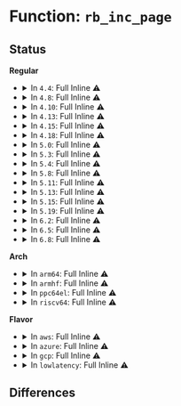 # Function: <code>rb_inc_page</code>

## Status
<b>Regular</b>
<ul>
<li>
<details>
<summary>In <code>4.4</code>: Full Inline ⚠️</summary>

**Collision:** Unique Static

**Inline:** Full

**Transformation:** False

**Instances:**

```
In kernel/trace/ring_buffer.c (ffffffff811465a8)
Location: kernel/trace/ring_buffer.c:941
Inline: True
Inline callers:
  - kernel/trace/ring_buffer.c:rb_set_head_page
  - kernel/trace/ring_buffer.c:rb_inc_iter
  - kernel/trace/ring_buffer.c:rb_get_reader_page
  - kernel/trace/ring_buffer.c:rb_move_tail
  - kernel/trace/ring_buffer.c:rb_reserve_next_event
  - kernel/trace/ring_buffer.c:ring_buffer_unlock_commit
  - kernel/trace/ring_buffer.c:ring_buffer_discard_commit
  - kernel/trace/ring_buffer.c:ring_buffer_discard_commit
  - kernel/trace/ring_buffer.c:ring_buffer_discard_commit
  - kernel/trace/ring_buffer.c:ring_buffer_write
```
</details>
</li>
<li>
<details>
<summary>In <code>4.8</code>: Full Inline ⚠️</summary>

**Collision:** Unique Static

**Inline:** Full

**Transformation:** False

**Instances:**

```
In kernel/trace/ring_buffer.c (ffffffff8114f076)
Location: kernel/trace/ring_buffer.c:941
Inline: True
Inline callers:
  - kernel/trace/ring_buffer.c:rb_get_reader_page
  - kernel/trace/ring_buffer.c:ring_buffer_write
  - kernel/trace/ring_buffer.c:ring_buffer_discard_commit
  - kernel/trace/ring_buffer.c:ring_buffer_discard_commit
  - kernel/trace/ring_buffer.c:ring_buffer_discard_commit
  - kernel/trace/ring_buffer.c:rb_reserve_next_event
  - kernel/trace/ring_buffer.c:ring_buffer_unlock_commit
  - kernel/trace/ring_buffer.c:rb_move_tail
  - kernel/trace/ring_buffer.c:rb_move_tail
  - kernel/trace/ring_buffer.c:rb_move_tail
  - kernel/trace/ring_buffer.c:rb_inc_iter
  - kernel/trace/ring_buffer.c:rb_set_head_page
```
</details>
</li>
<li>
<details>
<summary>In <code>4.10</code>: Full Inline ⚠️</summary>

**Collision:** Unique Static

**Inline:** Full

**Transformation:** False

**Instances:**

```
In kernel/trace/ring_buffer.c (ffffffff81159216)
Location: kernel/trace/ring_buffer.c:939
Inline: True
Inline callers:
  - kernel/trace/ring_buffer.c:rb_get_reader_page
  - kernel/trace/ring_buffer.c:ring_buffer_write
  - kernel/trace/ring_buffer.c:ring_buffer_discard_commit
  - kernel/trace/ring_buffer.c:ring_buffer_discard_commit
  - kernel/trace/ring_buffer.c:ring_buffer_discard_commit
  - kernel/trace/ring_buffer.c:ring_buffer_lock_reserve
  - kernel/trace/ring_buffer.c:rb_commit
  - kernel/trace/ring_buffer.c:rb_move_tail
  - kernel/trace/ring_buffer.c:rb_move_tail
  - kernel/trace/ring_buffer.c:rb_move_tail
  - kernel/trace/ring_buffer.c:rb_inc_iter
  - kernel/trace/ring_buffer.c:rb_set_head_page
```
</details>
</li>
<li>
<details>
<summary>In <code>4.13</code>: Full Inline ⚠️</summary>

**Collision:** Unique Static

**Inline:** Full

**Transformation:** False

**Instances:**

```
In kernel/trace/ring_buffer.c (ffffffff8115c12c)
Location: kernel/trace/ring_buffer.c:941
Inline: True
Inline callers:
  - kernel/trace/ring_buffer.c:rb_get_reader_page
  - kernel/trace/ring_buffer.c:ring_buffer_write
  - kernel/trace/ring_buffer.c:ring_buffer_discard_commit
  - kernel/trace/ring_buffer.c:ring_buffer_discard_commit
  - kernel/trace/ring_buffer.c:ring_buffer_discard_commit
  - kernel/trace/ring_buffer.c:ring_buffer_lock_reserve
  - kernel/trace/ring_buffer.c:rb_commit
  - kernel/trace/ring_buffer.c:rb_move_tail
  - kernel/trace/ring_buffer.c:rb_move_tail
  - kernel/trace/ring_buffer.c:rb_move_tail
  - kernel/trace/ring_buffer.c:rb_inc_iter
  - kernel/trace/ring_buffer.c:rb_set_head_page
```
</details>
</li>
<li>
<details>
<summary>In <code>4.15</code>: Full Inline ⚠️</summary>

**Collision:** Unique Static

**Inline:** Full

**Transformation:** False

**Instances:**

```
In kernel/trace/ring_buffer.c (ffffffff8116bc8f)
Location: kernel/trace/ring_buffer.c:944
Inline: True
Inline callers:
  - kernel/trace/ring_buffer.c:rb_get_reader_page
  - kernel/trace/ring_buffer.c:ring_buffer_write
  - kernel/trace/ring_buffer.c:ring_buffer_discard_commit
  - kernel/trace/ring_buffer.c:ring_buffer_discard_commit
  - kernel/trace/ring_buffer.c:ring_buffer_discard_commit
  - kernel/trace/ring_buffer.c:ring_buffer_lock_reserve
  - kernel/trace/ring_buffer.c:rb_commit
  - kernel/trace/ring_buffer.c:rb_move_tail
  - kernel/trace/ring_buffer.c:rb_move_tail
  - kernel/trace/ring_buffer.c:rb_move_tail
  - kernel/trace/ring_buffer.c:rb_inc_iter
  - kernel/trace/ring_buffer.c:rb_set_head_page
```
</details>
</li>
<li>
<details>
<summary>In <code>4.18</code>: Full Inline ⚠️</summary>

**Collision:** Unique Static

**Inline:** Full

**Transformation:** False

**Instances:**

```
In kernel/trace/ring_buffer.c (ffffffff81177fa1)
Location: kernel/trace/ring_buffer.c:973
Inline: True
Inline callers:
  - kernel/trace/ring_buffer.c:rb_get_reader_page
  - kernel/trace/ring_buffer.c:ring_buffer_write
  - kernel/trace/ring_buffer.c:ring_buffer_discard_commit
  - kernel/trace/ring_buffer.c:ring_buffer_discard_commit
  - kernel/trace/ring_buffer.c:ring_buffer_discard_commit
  - kernel/trace/ring_buffer.c:ring_buffer_lock_reserve
  - kernel/trace/ring_buffer.c:rb_commit
  - kernel/trace/ring_buffer.c:rb_move_tail
  - kernel/trace/ring_buffer.c:rb_move_tail
  - kernel/trace/ring_buffer.c:rb_move_tail
  - kernel/trace/ring_buffer.c:rb_inc_iter
  - kernel/trace/ring_buffer.c:rb_set_head_page
```
</details>
</li>
<li>
<details>
<summary>In <code>5.0</code>: Full Inline ⚠️</summary>

**Collision:** Unique Static

**Inline:** Full

**Transformation:** False

**Instances:**

```
In kernel/trace/ring_buffer.c (ffffffff81187c1f)
Location: kernel/trace/ring_buffer.c:1020
Inline: True
Inline callers:
  - kernel/trace/ring_buffer.c:rb_get_reader_page
  - kernel/trace/ring_buffer.c:ring_buffer_write
  - kernel/trace/ring_buffer.c:ring_buffer_discard_commit
  - kernel/trace/ring_buffer.c:ring_buffer_discard_commit
  - kernel/trace/ring_buffer.c:ring_buffer_discard_commit
  - kernel/trace/ring_buffer.c:ring_buffer_lock_reserve
  - kernel/trace/ring_buffer.c:rb_commit
  - kernel/trace/ring_buffer.c:rb_move_tail
  - kernel/trace/ring_buffer.c:rb_move_tail
  - kernel/trace/ring_buffer.c:rb_move_tail
  - kernel/trace/ring_buffer.c:rb_inc_iter
  - kernel/trace/ring_buffer.c:rb_set_head_page
```
</details>
</li>
<li>
<details>
<summary>In <code>5.3</code>: Full Inline ⚠️</summary>

**Collision:** Unique Static

**Inline:** Full

**Transformation:** False

**Instances:**

```
In kernel/trace/ring_buffer.c (ffffffff81195b79)
Location: kernel/trace/ring_buffer.c:997
Inline: True
Inline callers:
  - kernel/trace/ring_buffer.c:rb_get_reader_page
  - kernel/trace/ring_buffer.c:ring_buffer_write
  - kernel/trace/ring_buffer.c:ring_buffer_discard_commit
  - kernel/trace/ring_buffer.c:ring_buffer_discard_commit
  - kernel/trace/ring_buffer.c:ring_buffer_discard_commit
  - kernel/trace/ring_buffer.c:ring_buffer_lock_reserve
  - kernel/trace/ring_buffer.c:rb_commit
  - kernel/trace/ring_buffer.c:rb_move_tail
  - kernel/trace/ring_buffer.c:rb_move_tail
  - kernel/trace/ring_buffer.c:rb_move_tail
  - kernel/trace/ring_buffer.c:rb_inc_iter
  - kernel/trace/ring_buffer.c:rb_set_head_page
```
</details>
</li>
<li>
<details>
<summary>In <code>5.4</code>: Full Inline ⚠️</summary>

**Collision:** Unique Static

**Inline:** Full

**Transformation:** False

**Instances:**

```
In kernel/trace/ring_buffer.c (ffffffff811a15b5)
Location: kernel/trace/ring_buffer.c:998
Inline: True
Inline callers:
  - kernel/trace/ring_buffer.c:rb_get_reader_page
  - kernel/trace/ring_buffer.c:ring_buffer_write
  - kernel/trace/ring_buffer.c:ring_buffer_discard_commit
  - kernel/trace/ring_buffer.c:ring_buffer_discard_commit
  - kernel/trace/ring_buffer.c:ring_buffer_discard_commit
  - kernel/trace/ring_buffer.c:ring_buffer_lock_reserve
  - kernel/trace/ring_buffer.c:rb_commit
  - kernel/trace/ring_buffer.c:rb_move_tail
  - kernel/trace/ring_buffer.c:rb_move_tail
  - kernel/trace/ring_buffer.c:rb_move_tail
  - kernel/trace/ring_buffer.c:rb_inc_iter
  - kernel/trace/ring_buffer.c:rb_set_head_page
```
</details>
</li>
<li>
<details>
<summary>In <code>5.8</code>: Full Inline ⚠️</summary>

**Collision:** Unique Static

**Inline:** Full

**Transformation:** False

**Instances:**

```
In kernel/trace/ring_buffer.c (ffffffff811b6598)
Location: kernel/trace/ring_buffer.c:1000
Inline: True
Inline callers:
  - kernel/trace/ring_buffer.c:rb_iter_peek
  - kernel/trace/ring_buffer.c:rb_iter_peek
  - kernel/trace/ring_buffer.c:rb_advance_iter
  - kernel/trace/ring_buffer.c:rb_get_reader_page
  - kernel/trace/ring_buffer.c:ring_buffer_write
  - kernel/trace/ring_buffer.c:ring_buffer_discard_commit
  - kernel/trace/ring_buffer.c:ring_buffer_discard_commit
  - kernel/trace/ring_buffer.c:ring_buffer_discard_commit
  - kernel/trace/ring_buffer.c:ring_buffer_lock_reserve
  - kernel/trace/ring_buffer.c:rb_commit
  - kernel/trace/ring_buffer.c:rb_move_tail
  - kernel/trace/ring_buffer.c:rb_move_tail
  - kernel/trace/ring_buffer.c:rb_handle_head_page
  - kernel/trace/ring_buffer.c:rb_remove_pages
  - kernel/trace/ring_buffer.c:rb_set_head_page
```
</details>
</li>
<li>
<details>
<summary>In <code>5.11</code>: Full Inline ⚠️</summary>

**Collision:** Unique Static

**Inline:** Full

**Transformation:** False

**Instances:**

```
In kernel/trace/ring_buffer.c (ffffffff811b4048)
Location: kernel/trace/ring_buffer.c:1244
Inline: True
Inline callers:
  - kernel/trace/ring_buffer.c:rb_iter_peek
  - kernel/trace/ring_buffer.c:rb_iter_peek
  - kernel/trace/ring_buffer.c:rb_advance_iter
  - kernel/trace/ring_buffer.c:rb_get_reader_page
  - kernel/trace/ring_buffer.c:ring_buffer_write
  - kernel/trace/ring_buffer.c:ring_buffer_discard_commit
  - kernel/trace/ring_buffer.c:ring_buffer_discard_commit
  - kernel/trace/ring_buffer.c:ring_buffer_discard_commit
  - kernel/trace/ring_buffer.c:ring_buffer_lock_reserve
  - kernel/trace/ring_buffer.c:rb_move_tail
  - kernel/trace/ring_buffer.c:rb_move_tail
  - kernel/trace/ring_buffer.c:rb_handle_head_page
  - kernel/trace/ring_buffer.c:rb_remove_pages
  - kernel/trace/ring_buffer.c:rb_set_head_page
```
</details>
</li>
<li>
<details>
<summary>In <code>5.13</code>: Full Inline ⚠️</summary>

**Collision:** Unique Static

**Inline:** Full

**Transformation:** False

**Instances:**

```
In kernel/trace/ring_buffer.c (ffffffff811b4fb8)
Location: kernel/trace/ring_buffer.c:1328
Inline: True
Inline callers:
  - kernel/trace/ring_buffer.c:rb_iter_peek
  - kernel/trace/ring_buffer.c:rb_iter_peek
  - kernel/trace/ring_buffer.c:rb_advance_iter
  - kernel/trace/ring_buffer.c:rb_get_reader_page
  - kernel/trace/ring_buffer.c:ring_buffer_write
  - kernel/trace/ring_buffer.c:ring_buffer_discard_commit
  - kernel/trace/ring_buffer.c:ring_buffer_discard_commit
  - kernel/trace/ring_buffer.c:ring_buffer_discard_commit
  - kernel/trace/ring_buffer.c:ring_buffer_lock_reserve
  - kernel/trace/ring_buffer.c:rb_move_tail
  - kernel/trace/ring_buffer.c:rb_move_tail
  - kernel/trace/ring_buffer.c:rb_handle_head_page
  - kernel/trace/ring_buffer.c:rb_remove_pages
  - kernel/trace/ring_buffer.c:rb_set_head_page
```
</details>
</li>
<li>
<details>
<summary>In <code>5.15</code>: Full Inline ⚠️</summary>

**Collision:** Unique Static

**Inline:** Full

**Transformation:** False

**Instances:**

```
In kernel/trace/ring_buffer.c (ffffffff811df218)
Location: kernel/trace/ring_buffer.c:1328
Inline: True
Inline callers:
  - kernel/trace/ring_buffer.c:rb_iter_peek
  - kernel/trace/ring_buffer.c:rb_iter_peek
  - kernel/trace/ring_buffer.c:rb_advance_iter
  - kernel/trace/ring_buffer.c:rb_get_reader_page
  - kernel/trace/ring_buffer.c:ring_buffer_write
  - kernel/trace/ring_buffer.c:ring_buffer_discard_commit
  - kernel/trace/ring_buffer.c:ring_buffer_discard_commit
  - kernel/trace/ring_buffer.c:ring_buffer_discard_commit
  - kernel/trace/ring_buffer.c:ring_buffer_lock_reserve
  - kernel/trace/ring_buffer.c:rb_move_tail
  - kernel/trace/ring_buffer.c:rb_move_tail
  - kernel/trace/ring_buffer.c:rb_handle_head_page
  - kernel/trace/ring_buffer.c:rb_remove_pages
  - kernel/trace/ring_buffer.c:rb_set_head_page
```
</details>
</li>
<li>
<details>
<summary>In <code>5.19</code>: Full Inline ⚠️</summary>

**Collision:** Unique Static

**Inline:** Full

**Transformation:** False

**Instances:**

```
In kernel/trace/ring_buffer.c (ffffffff81216903)
Location: kernel/trace/ring_buffer.c:1364
Inline: True
Inline callers:
  - kernel/trace/ring_buffer.c:rb_iter_peek
  - kernel/trace/ring_buffer.c:rb_iter_peek
  - kernel/trace/ring_buffer.c:rb_advance_iter
  - kernel/trace/ring_buffer.c:rb_get_reader_page
  - kernel/trace/ring_buffer.c:ring_buffer_write
  - kernel/trace/ring_buffer.c:ring_buffer_discard_commit
  - kernel/trace/ring_buffer.c:ring_buffer_discard_commit
  - kernel/trace/ring_buffer.c:ring_buffer_discard_commit
  - kernel/trace/ring_buffer.c:ring_buffer_lock_reserve
  - kernel/trace/ring_buffer.c:rb_move_tail
  - kernel/trace/ring_buffer.c:rb_move_tail
  - kernel/trace/ring_buffer.c:rb_handle_head_page
  - kernel/trace/ring_buffer.c:rb_remove_pages
  - kernel/trace/ring_buffer.c:rb_set_head_page
```
</details>
</li>
<li>
<details>
<summary>In <code>6.2</code>: Full Inline ⚠️</summary>

**Collision:** Unique Static

**Inline:** Full

**Transformation:** False

**Instances:**

```
In kernel/trace/ring_buffer.c (ffffffff8125fdf3)
Location: kernel/trace/ring_buffer.c:1448
Inline: True
Inline callers:
  - kernel/trace/ring_buffer.c:rb_iter_peek
  - kernel/trace/ring_buffer.c:rb_iter_peek
  - kernel/trace/ring_buffer.c:rb_advance_iter
  - kernel/trace/ring_buffer.c:rb_get_reader_page
  - kernel/trace/ring_buffer.c:ring_buffer_write
  - kernel/trace/ring_buffer.c:ring_buffer_discard_commit
  - kernel/trace/ring_buffer.c:ring_buffer_discard_commit
  - kernel/trace/ring_buffer.c:ring_buffer_discard_commit
  - kernel/trace/ring_buffer.c:ring_buffer_lock_reserve
  - kernel/trace/ring_buffer.c:rb_move_tail
  - kernel/trace/ring_buffer.c:rb_move_tail
  - kernel/trace/ring_buffer.c:rb_handle_head_page
  - kernel/trace/ring_buffer.c:rb_remove_pages
  - kernel/trace/ring_buffer.c:rb_set_head_page
```
</details>
</li>
<li>
<details>
<summary>In <code>6.5</code>: Full Inline ⚠️</summary>

**Collision:** Unique Static

**Inline:** Full

**Transformation:** False

**Instances:**

```
In kernel/trace/ring_buffer.c (ffffffff81277104)
Location: kernel/trace/ring_buffer.c:1447
Inline: True
Inline callers:
  - kernel/trace/ring_buffer.c:rb_iter_peek
  - kernel/trace/ring_buffer.c:rb_iter_peek
  - kernel/trace/ring_buffer.c:rb_advance_iter
  - kernel/trace/ring_buffer.c:rb_get_reader_page
  - kernel/trace/ring_buffer.c:ring_buffer_write
  - kernel/trace/ring_buffer.c:ring_buffer_discard_commit
  - kernel/trace/ring_buffer.c:ring_buffer_discard_commit
  - kernel/trace/ring_buffer.c:ring_buffer_discard_commit
  - kernel/trace/ring_buffer.c:ring_buffer_lock_reserve
  - kernel/trace/ring_buffer.c:rb_move_tail
  - kernel/trace/ring_buffer.c:rb_move_tail
  - kernel/trace/ring_buffer.c:rb_handle_head_page
  - kernel/trace/ring_buffer.c:rb_remove_pages
  - kernel/trace/ring_buffer.c:rb_set_head_page
```
</details>
</li>
<li>
<details>
<summary>In <code>6.8</code>: Full Inline ⚠️</summary>

**Collision:** Unique Static

**Inline:** Full

**Transformation:** False

**Instances:**

```
In kernel/trace/ring_buffer.c (ffffffff81291b64)
Location: kernel/trace/ring_buffer.c:1279
Inline: True
Inline callers:
  - kernel/trace/ring_buffer.c:rb_iter_peek
  - kernel/trace/ring_buffer.c:rb_iter_peek
  - kernel/trace/ring_buffer.c:rb_advance_iter
  - kernel/trace/ring_buffer.c:rb_get_reader_page
  - kernel/trace/ring_buffer.c:ring_buffer_write
  - kernel/trace/ring_buffer.c:ring_buffer_discard_commit
  - kernel/trace/ring_buffer.c:ring_buffer_discard_commit
  - kernel/trace/ring_buffer.c:ring_buffer_discard_commit
  - kernel/trace/ring_buffer.c:ring_buffer_lock_reserve
  - kernel/trace/ring_buffer.c:rb_move_tail
  - kernel/trace/ring_buffer.c:rb_move_tail
  - kernel/trace/ring_buffer.c:rb_handle_head_page
  - kernel/trace/ring_buffer.c:rb_remove_pages
  - kernel/trace/ring_buffer.c:rb_set_head_page
```
</details>
</li>
</ul>
<b>Arch</b>
<ul>
<li>
<details>
<summary>In <code>arm64</code>: Full Inline ⚠️</summary>

**Collision:** Unique Static

**Inline:** Full

**Transformation:** False

**Instances:**

```
In kernel/trace/ring_buffer.c (ffff8000102186d0)
Location: kernel/trace/ring_buffer.c:998
Inline: True
Inline callers:
  - kernel/trace/ring_buffer.c:rb_get_reader_page
  - kernel/trace/ring_buffer.c:ring_buffer_write
  - kernel/trace/ring_buffer.c:ring_buffer_discard_commit
  - kernel/trace/ring_buffer.c:ring_buffer_discard_commit
  - kernel/trace/ring_buffer.c:ring_buffer_discard_commit
  - kernel/trace/ring_buffer.c:ring_buffer_lock_reserve
  - kernel/trace/ring_buffer.c:rb_commit
  - kernel/trace/ring_buffer.c:rb_move_tail
  - kernel/trace/ring_buffer.c:rb_move_tail
  - kernel/trace/ring_buffer.c:rb_move_tail
  - kernel/trace/ring_buffer.c:rb_inc_iter
  - kernel/trace/ring_buffer.c:rb_set_head_page
```
</details>
</li>
<li>
<details>
<summary>In <code>armhf</code>: Full Inline ⚠️</summary>

**Collision:** Unique Static

**Inline:** Full

**Transformation:** False

**Instances:**

```
In kernel/trace/ring_buffer.c (c0458820)
Location: kernel/trace/ring_buffer.c:998
Inline: True
Inline callers:
  - kernel/trace/ring_buffer.c:rb_get_reader_page
  - kernel/trace/ring_buffer.c:ring_buffer_write
  - kernel/trace/ring_buffer.c:ring_buffer_discard_commit
  - kernel/trace/ring_buffer.c:ring_buffer_discard_commit
  - kernel/trace/ring_buffer.c:ring_buffer_discard_commit
  - kernel/trace/ring_buffer.c:ring_buffer_lock_reserve
  - kernel/trace/ring_buffer.c:rb_commit
  - kernel/trace/ring_buffer.c:rb_move_tail
  - kernel/trace/ring_buffer.c:rb_move_tail
  - kernel/trace/ring_buffer.c:rb_move_tail
  - kernel/trace/ring_buffer.c:rb_inc_iter
  - kernel/trace/ring_buffer.c:rb_set_head_page
```
</details>
</li>
<li>
<details>
<summary>In <code>ppc64el</code>: Full Inline ⚠️</summary>

**Collision:** Unique Static

**Inline:** Full

**Transformation:** False

**Instances:**

```
In kernel/trace/ring_buffer.c (c00000000029e9d0)
Location: kernel/trace/ring_buffer.c:998
Inline: True
Inline callers:
  - kernel/trace/ring_buffer.c:rb_get_reader_page
  - kernel/trace/ring_buffer.c:ring_buffer_write
  - kernel/trace/ring_buffer.c:ring_buffer_discard_commit
  - kernel/trace/ring_buffer.c:ring_buffer_discard_commit
  - kernel/trace/ring_buffer.c:ring_buffer_discard_commit
  - kernel/trace/ring_buffer.c:ring_buffer_lock_reserve
  - kernel/trace/ring_buffer.c:rb_commit
  - kernel/trace/ring_buffer.c:rb_move_tail
  - kernel/trace/ring_buffer.c:rb_move_tail
  - kernel/trace/ring_buffer.c:rb_move_tail
  - kernel/trace/ring_buffer.c:rb_inc_iter
  - kernel/trace/ring_buffer.c:rb_set_head_page
```
</details>
</li>
<li>
<details>
<summary>In <code>riscv64</code>: Full Inline ⚠️</summary>

**Collision:** Unique Static

**Inline:** Full

**Transformation:** False

**Instances:**

```
In kernel/trace/ring_buffer.c (ffffffe000176bbe)
Location: kernel/trace/ring_buffer.c:998
Inline: True
Inline callers:
  - kernel/trace/ring_buffer.c:rb_get_reader_page
  - kernel/trace/ring_buffer.c:ring_buffer_write
  - kernel/trace/ring_buffer.c:ring_buffer_discard_commit
  - kernel/trace/ring_buffer.c:ring_buffer_discard_commit
  - kernel/trace/ring_buffer.c:ring_buffer_discard_commit
  - kernel/trace/ring_buffer.c:ring_buffer_lock_reserve
  - kernel/trace/ring_buffer.c:rb_commit
  - kernel/trace/ring_buffer.c:rb_move_tail
  - kernel/trace/ring_buffer.c:rb_move_tail
  - kernel/trace/ring_buffer.c:rb_move_tail
  - kernel/trace/ring_buffer.c:rb_inc_iter
  - kernel/trace/ring_buffer.c:rb_set_head_page
```
</details>
</li>
</ul>
<b>Flavor</b>
<ul>
<li>
<details>
<summary>In <code>aws</code>: Full Inline ⚠️</summary>

**Collision:** Unique Static

**Inline:** Full

**Transformation:** False

**Instances:**

```
In kernel/trace/ring_buffer.c (ffffffff81199bd5)
Location: kernel/trace/ring_buffer.c:998
Inline: True
Inline callers:
  - kernel/trace/ring_buffer.c:rb_get_reader_page
  - kernel/trace/ring_buffer.c:ring_buffer_write
  - kernel/trace/ring_buffer.c:ring_buffer_discard_commit
  - kernel/trace/ring_buffer.c:ring_buffer_discard_commit
  - kernel/trace/ring_buffer.c:ring_buffer_discard_commit
  - kernel/trace/ring_buffer.c:ring_buffer_lock_reserve
  - kernel/trace/ring_buffer.c:rb_commit
  - kernel/trace/ring_buffer.c:rb_move_tail
  - kernel/trace/ring_buffer.c:rb_move_tail
  - kernel/trace/ring_buffer.c:rb_move_tail
  - kernel/trace/ring_buffer.c:rb_inc_iter
  - kernel/trace/ring_buffer.c:rb_set_head_page
```
</details>
</li>
<li>
<details>
<summary>In <code>azure</code>: Full Inline ⚠️</summary>

**Collision:** Unique Static

**Inline:** Full

**Transformation:** False

**Instances:**

```
In kernel/trace/ring_buffer.c (ffffffff81189b91)
Location: kernel/trace/ring_buffer.c:998
Inline: True
Inline callers:
  - kernel/trace/ring_buffer.c:rb_get_reader_page
  - kernel/trace/ring_buffer.c:ring_buffer_write
  - kernel/trace/ring_buffer.c:ring_buffer_discard_commit
  - kernel/trace/ring_buffer.c:ring_buffer_discard_commit
  - kernel/trace/ring_buffer.c:ring_buffer_discard_commit
  - kernel/trace/ring_buffer.c:ring_buffer_lock_reserve
  - kernel/trace/ring_buffer.c:rb_commit
  - kernel/trace/ring_buffer.c:rb_move_tail
  - kernel/trace/ring_buffer.c:rb_move_tail
  - kernel/trace/ring_buffer.c:rb_move_tail
  - kernel/trace/ring_buffer.c:rb_inc_iter
  - kernel/trace/ring_buffer.c:rb_set_head_page
```
</details>
</li>
<li>
<details>
<summary>In <code>gcp</code>: Full Inline ⚠️</summary>

**Collision:** Unique Static

**Inline:** Full

**Transformation:** False

**Instances:**

```
In kernel/trace/ring_buffer.c (ffffffff811979a5)
Location: kernel/trace/ring_buffer.c:998
Inline: True
Inline callers:
  - kernel/trace/ring_buffer.c:rb_get_reader_page
  - kernel/trace/ring_buffer.c:ring_buffer_write
  - kernel/trace/ring_buffer.c:ring_buffer_discard_commit
  - kernel/trace/ring_buffer.c:ring_buffer_discard_commit
  - kernel/trace/ring_buffer.c:ring_buffer_discard_commit
  - kernel/trace/ring_buffer.c:ring_buffer_lock_reserve
  - kernel/trace/ring_buffer.c:rb_commit
  - kernel/trace/ring_buffer.c:rb_move_tail
  - kernel/trace/ring_buffer.c:rb_move_tail
  - kernel/trace/ring_buffer.c:rb_move_tail
  - kernel/trace/ring_buffer.c:rb_inc_iter
  - kernel/trace/ring_buffer.c:rb_set_head_page
```
</details>
</li>
<li>
<details>
<summary>In <code>lowlatency</code>: Full Inline ⚠️</summary>

**Collision:** Unique Static

**Inline:** Full

**Transformation:** False

**Instances:**

```
In kernel/trace/ring_buffer.c (ffffffff811a55d5)
Location: kernel/trace/ring_buffer.c:998
Inline: True
Inline callers:
  - kernel/trace/ring_buffer.c:rb_get_reader_page
  - kernel/trace/ring_buffer.c:ring_buffer_write
  - kernel/trace/ring_buffer.c:ring_buffer_discard_commit
  - kernel/trace/ring_buffer.c:ring_buffer_discard_commit
  - kernel/trace/ring_buffer.c:ring_buffer_discard_commit
  - kernel/trace/ring_buffer.c:ring_buffer_lock_reserve
  - kernel/trace/ring_buffer.c:rb_commit
  - kernel/trace/ring_buffer.c:rb_move_tail
  - kernel/trace/ring_buffer.c:rb_move_tail
  - kernel/trace/ring_buffer.c:rb_move_tail
  - kernel/trace/ring_buffer.c:rb_inc_iter
  - kernel/trace/ring_buffer.c:rb_set_head_page
```
</details>
</li>
</ul>

## Differences
